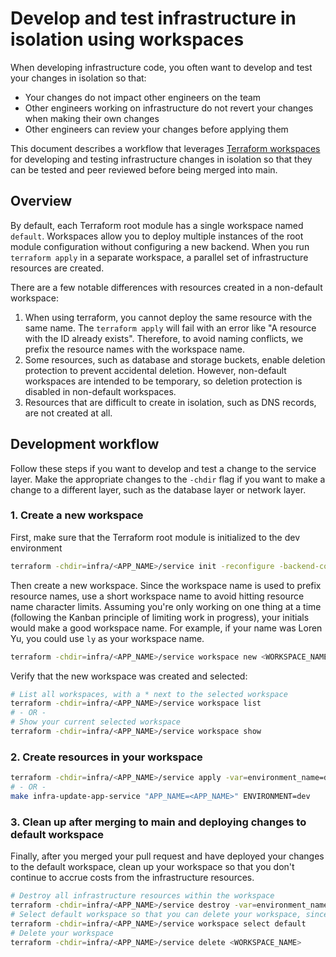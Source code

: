 # Develop and test infrastructure in isolation using workspaces

When developing infrastructure code, you often want to develop and test your changes in isolation so that:

- Your changes do not impact other engineers on the team
- Other engineers working on infrastructure do not revert your changes when making their own changes
- Other engineers can review your changes before applying them

This document describes a workflow that leverages [Terraform workspaces](https://developer.hashicorp.com/terraform/language/state/workspaces) for developing and testing infrastructure changes in isolation so that they can be tested and peer reviewed before being merged into main.

## Overview

By default, each Terraform root module has a single workspace named `default`. Workspaces allow you to deploy multiple instances of the root module configuration without configuring a new backend. When you run `terraform apply` in a separate workspace, a parallel set of infrastructure resources are created.

There are a few notable differences with resources created in a non-default workspace:

1. When using terraform, you cannot deploy the same resource with the same name. The `terraform apply` will fail with an error like "A resource with the ID already exists". Therefore, to avoid naming conflicts, we prefix the resource names with the workspace name.
2. Some resources, such as database and storage buckets, enable deletion protection to prevent accidental deletion. However, non-default workspaces are intended to be temporary, so deletion protection is disabled in non-default workspaces.
3. Resources that are difficult to create in isolation, such as DNS records, are not created at all.

## Development workflow

Follow these steps if you want to develop and test a change to the service layer. Make the appropriate changes to the `-chdir` flag if you want to make a change to a different layer, such as the database layer or network layer.

### 1. Create a new workspace

First, make sure that the Terraform root module is initialized to the dev environment

```bash
terraform -chdir=infra/<APP_NAME>/service init -reconfigure -backend-config=dev.s3.tfbackend
```

Then create a new workspace. Since the workspace name is used to prefix resource names, use a short workspace name to avoid hitting resource name character limits. Assuming you're only working on one thing at a time (following the Kanban principle of limiting work in progress), your initials would make a good workspace name. For example, if your name was Loren Yu, you could use `ly` as your workspace name.

```bash
terraform -chdir=infra/<APP_NAME>/service workspace new <WORKSPACE_NAME>
```

Verify that the new workspace was created and selected:

```bash
# List all workspaces, with a * next to the selected workspace
terraform -chdir=infra/<APP_NAME>/service workspace list
# - OR -
# Show your current selected workspace
terraform -chdir=infra/<APP_NAME>/service workspace show
```

### 2. Create resources in your workspace

```bash
terraform -chdir=infra/<APP_NAME>/service apply -var=environment_name=dev
# - OR -
make infra-update-app-service "APP_NAME=<APP_NAME>" ENVIRONMENT=dev
```

### 3. Clean up after merging to main and deploying changes to default workspace

Finally, after you merged your pull request and have deployed your changes to the default workspace, clean up your workspace so that you don't continue to accrue costs from the infrastructure resources.

```bash
# Destroy all infrastructure resources within the workspace
terraform -chdir=infra/<APP_NAME>/service destroy -var=environment_name=dev
# Select default workspace so that you can delete your workspace, since you can't delete the selected workspace
terraform -chdir=infra/<APP_NAME>/service workspace select default
# Delete your workspace
terraform -chdir=infra/<APP_NAME>/service delete <WORKSPACE_NAME>
```
